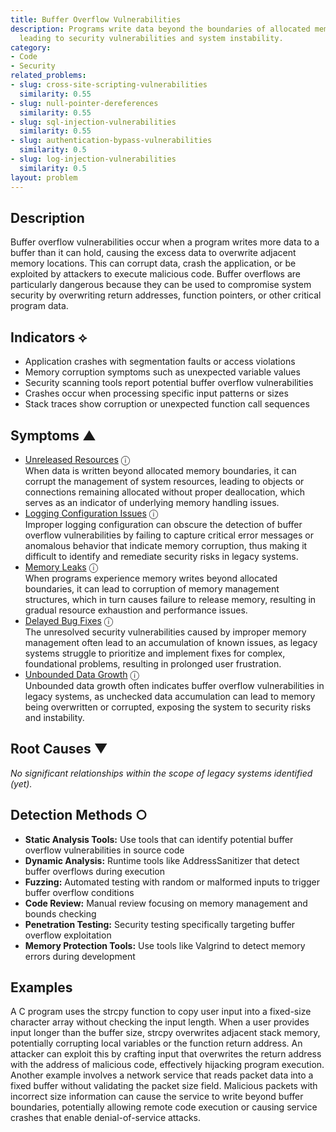 ```yaml
---
title: Buffer Overflow Vulnerabilities
description: Programs write data beyond the boundaries of allocated memory buffers,
  leading to security vulnerabilities and system instability.
category:
- Code
- Security
related_problems:
- slug: cross-site-scripting-vulnerabilities
  similarity: 0.55
- slug: null-pointer-dereferences
  similarity: 0.55
- slug: sql-injection-vulnerabilities
  similarity: 0.55
- slug: authentication-bypass-vulnerabilities
  similarity: 0.5
- slug: log-injection-vulnerabilities
  similarity: 0.5
layout: problem
---
```


## Description

Buffer overflow vulnerabilities occur when a program writes more data to a buffer than it can hold, causing the excess data to overwrite adjacent memory locations. This can corrupt data, crash the application, or be exploited by attackers to execute malicious code. Buffer overflows are particularly dangerous because they can be used to compromise system security by overwriting return addresses, function pointers, or other critical program data.


## Indicators ⟡

- Application crashes with segmentation faults or access violations
- Memory corruption symptoms such as unexpected variable values
- Security scanning tools report potential buffer overflow vulnerabilities
- Crashes occur when processing specific input patterns or sizes
- Stack traces show corruption or unexpected function call sequences


## Symptoms ▲

- [Unreleased Resources](unreleased-resources.md) <span class="info-tooltip" title="Confidence: 0.481, Strength: 0.770">ⓘ</span>
<br/>  When data is written beyond allocated memory boundaries, it can corrupt the management of system resources, leading to objects or connections remaining allocated without proper deallocation, which serves as an indicator of underlying memory handling issues.
- [Logging Configuration Issues](logging-configuration-issues.md) <span class="info-tooltip" title="Confidence: 0.418, Strength: 0.884">ⓘ</span>
<br/>  Improper logging configuration can obscure the detection of buffer overflow vulnerabilities by failing to capture critical error messages or anomalous behavior that indicate memory corruption, thus making it difficult to identify and remediate security risks in legacy systems.
- [Memory Leaks](memory-leaks.md) <span class="info-tooltip" title="Confidence: 0.414, Strength: 0.894">ⓘ</span>
<br/>  When programs experience memory writes beyond allocated boundaries, it can lead to corruption of memory management structures, which in turn causes failure to release memory, resulting in gradual resource exhaustion and performance issues.
- [Delayed Bug Fixes](delayed-bug-fixes.md) <span class="info-tooltip" title="Confidence: 0.356, Strength: 0.823">ⓘ</span>
<br/>  The unresolved security vulnerabilities caused by improper memory management often lead to an accumulation of known issues, as legacy systems struggle to prioritize and implement fixes for complex, foundational problems, resulting in prolonged user frustration.
- [Unbounded Data Growth](unbounded-data-growth.md) <span class="info-tooltip" title="Confidence: 0.335, Strength: 0.808">ⓘ</span>
<br/>  Unbounded data growth often indicates buffer overflow vulnerabilities in legacy systems, as unchecked data accumulation can lead to memory being overwritten or corrupted, exposing the system to security risks and instability.

## Root Causes ▼

*No significant relationships within the scope of legacy systems identified (yet).*

## Detection Methods ○

- **Static Analysis Tools:** Use tools that can identify potential buffer overflow vulnerabilities in source code
- **Dynamic Analysis:** Runtime tools like AddressSanitizer that detect buffer overflows during execution
- **Fuzzing:** Automated testing with random or malformed inputs to trigger buffer overflow conditions
- **Code Review:** Manual review focusing on memory management and bounds checking
- **Penetration Testing:** Security testing specifically targeting buffer overflow exploitation
- **Memory Protection Tools:** Use tools like Valgrind to detect memory errors during development


## Examples

A C program uses the strcpy function to copy user input into a fixed-size character array without checking the input length. When a user provides input longer than the buffer size, strcpy overwrites adjacent stack memory, potentially corrupting local variables or the function return address. An attacker can exploit this by crafting input that overwrites the return address with the address of malicious code, effectively hijacking program execution. Another example involves a network service that reads packet data into a fixed buffer without validating the packet size field. Malicious packets with incorrect size information can cause the service to write beyond buffer boundaries, potentially allowing remote code execution or causing service crashes that enable denial-of-service attacks.
